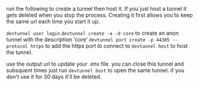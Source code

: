 run the following to create a tunnel then host it.  If you just host a tunnel it gets deleted when you stop the process.  Creating it first allows you to keep the same url each time you start it up.
 
`devtunnel user login`
`devtunnel create -a -d core` to create an anon tunnel with the description 'core'
`devtunnel port create -p 44305 --protocol https` to add the https port to connect to
`devtunnel host` to host the tunnel.


use the output url to update your .env file.
you can close this tunnel and subsquent times just run `devtunnel host` to open the same tunnel.
if you don't use it for 30 days it'll be deleted.

